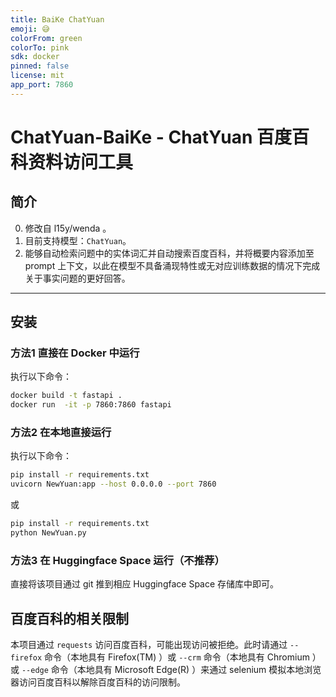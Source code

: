 ```yaml
---
title: BaiKe ChatYuan
emoji: 😅
colorFrom: green
colorTo: pink
sdk: docker
pinned: false
license: mit
app_port: 7860
---
```


# ChatYuan-BaiKe - ChatYuan 百度百科资料访问工具

## 简介

0. 修改自 l15y/wenda 。
1. 目前支持模型：`ChatYuan`。
2. 能够自动检索问题中的实体词汇并自动搜索百度百科，并将概要内容添加至 prompt 上下文，以此在模型不具备涌现特性或无对应训练数据的情况下完成关于事实问题的更好回答。

---

## 安装
### 方法1 直接在 Docker 中运行

执行以下命令：
```bash
docker build -t fastapi .
docker run  -it -p 7860:7860 fastapi
```

### 方法2 在本地直接运行

执行以下命令：

```bash
pip install -r requirements.txt
uvicorn NewYuan:app --host 0.0.0.0 --port 7860
```

或

```bash
pip install -r requirements.txt
python NewYuan.py
```

### 方法3 在 Huggingface Space 运行（不推荐）

直接将该项目通过 git 推到相应 Huggingface Space 存储库中即可。

## 百度百科的相关限制

本项目通过 `requests` 访问百度百科，可能出现访问被拒绝。此时请通过 ```--firefox``` 命令（本地具有 Firefox(TM) ）或 ```--crm``` 命令（本地具有 Chromium ）或 ```--edge``` 命令（本地具有 Microsoft Edge(R) ）来通过 selenium 模拟本地浏览器访问百度百科以解除百度百科的访问限制。
